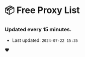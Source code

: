 # :package: Free Proxy List
### Updated every 15 minutes.

- Last updated: `2024-07-22 15:35`

:heart:
